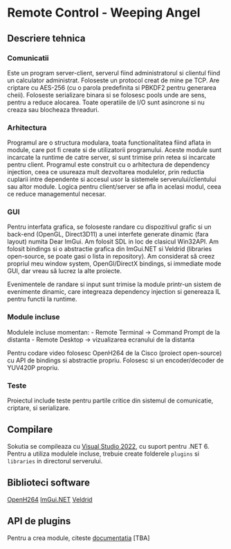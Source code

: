 ﻿# Remote Control - Weeping Angel


## Descriere tehnica

### Comunicatii
Este un program server-client, serverul fiind administratorul si clientul fiind un calculator administrat. 
Foloseste un protocol creat de mine pe TCP. Are criptare cu AES-256 (cu o parola predefinita si PBKDF2 pentru generarea cheii).
Foloseste serializare binara si se folosesc pools unde are sens, pentru a reduce alocarea.
Toate operatiile de I/O sunt asincrone si nu creaza sau blocheaza threaduri.

### Arhitectura
Programul are o structura modulara, toata functionalitatea fiind aflata in module, care pot fi create si de utilizatorii programului. 
Aceste module sunt incarcate la runtime de catre server, si sunt trimise prin retea si incarcate pentru client. Programul este construit cu o arhitectura de dependency injection,
ceea ce usureaza mult dezvoltarea modulelor, prin reductia cuplarii intre dependente si accesul usor la sistemele serverului/clientului sau altor module.
Logica pentru client/server se afla in acelasi modul, ceea ce reduce managementul necesar.

### GUI
Pentru interfata grafica, se foloseste randare cu dispozitivul grafic si un back-end (OpenGL, Direct3D11) a unei interfete generate dinamic (fara layout) numita Dear ImGui.
Am folosit SDL in loc de clasicul Win32API. Am folosit bindings si o abstractie grafica din ImGui.NET si Veldrid (libraries open-source, se poate gasi o lista
in repository). Am considerat să creez propriul meu window system, OpenGl/DirectX bindings, si immediate mode GUI, dar vreau să lucrez la alte proiecte.

Evenimentele de randare si input sunt trimise la module printr-un sistem de evenimente dinamic, care integreaza dependency injection si genereaza IL pentru functii la runtime.

### Module incluse
Modulele incluse momentan:
	- Remote Terminal -> Command Prompt de la distanta
	- Remote Desktop -> vizualizarea ecranului de la distanta
	
Pentru codare video folosesc OpenH264 de la Cisco (proiect open-source) cu API de bindings si abstractie propriu. Folosesc si un encoder/decoder de YUV420P propriu.

### Teste
Proiectul include teste pentru partile critice din sistemul de comunicatie, criptare, si serializare.

## Compilare

Sokutia se compileaza cu [Visual Studio 2022](https://visualstudio.microsoft.com/vs/), cu suport pentru .NET 6. Pentru a utiliza modulele incluse, trebuie create folderele `plugins` si `libraries` in directorul serverului.

## Biblioteci software
[OpenH264](https://github.com/cisco/openh264)
[ImGui.NET](https://github.com/mellinoe/ImGui.NET)
[Veldrid](https://github.com/mellinoe/veldrid/)

## API de plugins
Pentru a crea module, citeste [documentatia](https://github.com/AntonioDumitrescu/WeepingAngel/blob/master/API.md) [TBA]
